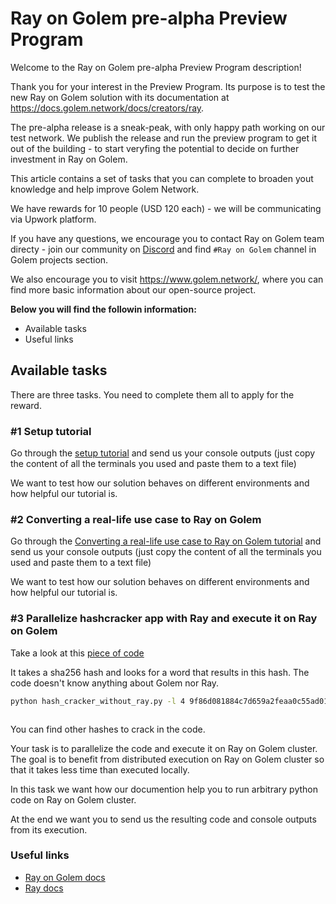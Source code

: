 # Ray on Golem pre-alpha Preview Program

Welcome to the Ray on Golem pre-alpha Preview Program description!

Thank you for your interest in the Preview Program. 
Its purpose is to test the new Ray on Golem solution with its documentation at https://docs.golem.network/docs/creators/ray.

The pre-alpha release is a sneak-peak, with only happy path working on our test network. We publish the release and run the preview program 
to get it out of the building - to start veryfing the potential to decide on further investment in Ray on Golem. 

This article contains a set of tasks that you can complete to broaden yout knowledge and help improve Golem Network.

We have rewards for 10 people (USD 120 each) - we will be communicating via Upwork platform.

If you have any questions, we encourage you to contact Ray on Golem team directy - join our community on [Discord](https://chat.golem.network) and find `#Ray on Golem` channel in Golem projects section.

We also encourage you to visit https://www.golem.network/, where you can find more basic information about our open-source project.

**Below you will find the followin information:**

- Available tasks
- Useful links

## Available tasks

There are three tasks. You need to complete them all to apply for the reward.

### #1 Setup tutorial

Go through the [setup tutorial](https://docs.golem.network/docs/creators/ray/setup-tutorial) and send us your console outputs (just copy the content of all the terminals you used and paste them to a text file)

We want to test how our solution behaves on different environments and how helpful our tutorial is.

### #2 Converting a real-life use case to Ray on Golem

Go through the [Converting a real-life use case to Ray on Golem tutorial](https://docs.golem.network/docs/creators/ray/conversion-to-ray-on-golem-tutorial) and send us your console outputs (just copy the content of all the terminals you used and paste them to a text file)

We want to test how our solution behaves on different environments and how helpful our tutorial is.
 
### #3 Parallelize hashcracker app with Ray and execute it on Ray on Golem

Take a look at this [piece of code](https://github.com/golemfactory/golem-ray/blob/mateusz/preview_tasks/examples/hash_cracker_without_ray.py)

It takes a sha256 hash and looks for a word that results in this hash.
The code doesn't know anything about Golem nor Ray.

```bash
python hash_cracker_without_ray.py -l 4 9f86d081884c7d659a2feaa0c55ad015a3bf4f1b2b0b822cd15d6c15b0f00a08
```
```
```

You can find other hashes to crack in the code.


Your task is to parallelize the code and execute it on Ray on Golem cluster.
The goal is to benefit from distributed execution on Ray on Golem cluster so that it takes less time than executed locally.

In this task we want how our documention help you to run arbitrary python code on Ray on Golem cluster.

At the end we want you to send us the resulting code and console outputs from its execution.

### Useful links

- [Ray on Golem docs](https://docs.golem.network/docs/creators/ray)
- [Ray docs](https://docs.ray.io)

